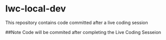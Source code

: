 # lwc-local-dev
This repository contains code committed after a live coding session


##Note
Code will be commited after completing the Live Coding Sesseion
